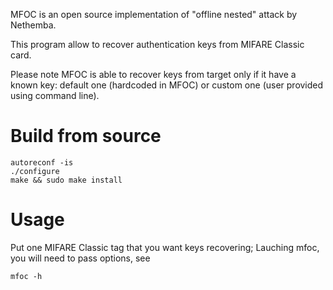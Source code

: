 MFOC is an open source implementation of "offline nested" attack by Nethemba.

This program allow to recover authentication keys from MIFARE Classic card.

Please note MFOC is able to recover keys from target only if it have a known key: default one (hardcoded in MFOC) or custom one (user provided using command line).

# Build from source

```
autoreconf -is
./configure
make && sudo make install
```

# Usage #
Put one MIFARE Classic tag that you want keys recovering;
Lauching mfoc, you will need to pass options, see
```
mfoc -h
```
